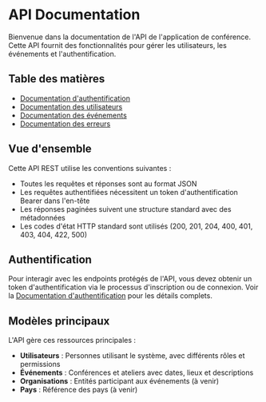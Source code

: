 # API Documentation

Bienvenue dans la documentation de l'API de l'application de conférence. Cette API fournit des fonctionnalités pour gérer les utilisateurs, les événements et l'authentification.

## Table des matières

- [Documentation d'authentification](AUTH_API_DOCS.md)
- [Documentation des utilisateurs](USER_API_DOCS.md)
- [Documentation des événements](EVENT_API_DOCS.md)
- [Documentation des erreurs](ERROR_API_DOCS.md)

## Vue d'ensemble

Cette API REST utilise les conventions suivantes :

- Toutes les requêtes et réponses sont au format JSON
- Les requêtes authentifiées nécessitent un token d'authentification Bearer dans l'en-tête
- Les réponses paginées suivent une structure standard avec des métadonnées
- Les codes d'état HTTP standard sont utilisés (200, 201, 204, 400, 401, 403, 404, 422, 500)

## Authentification

Pour interagir avec les endpoints protégés de l'API, vous devez obtenir un token d'authentification via le processus d'inscription ou de connexion. Voir la [Documentation d'authentification](AUTH_API_DOCS.md) pour les détails complets.

## Modèles principaux

L'API gère ces ressources principales :

- **Utilisateurs** : Personnes utilisant le système, avec différents rôles et permissions
- **Événements** : Conférences et ateliers avec dates, lieux et descriptions
- **Organisations** : Entités participant aux événements (à venir)
- **Pays** : Référence des pays (à venir)

